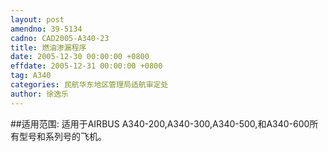 ```yaml
---
layout: post
amendno: 39-5134
cadno: CAD2005-A340-23
title: 燃油渗漏程序
date: 2005-12-30 00:00:00 +0800
effdate: 2005-12-31 00:00:00 +0800
tag: A340
categories: 民航华东地区管理局适航审定处
author: 徐逸乐
---
```


##适用范围:
适用于AIRBUS A340-200,A340-300,A340-500,和A340-600所有型号和系列号的飞机。

